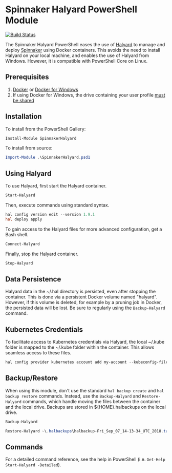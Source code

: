 # Spinnaker Halyard PowerShell Module

[![Build Status](https://travis-ci.org/brantburnett/halyard-powershell.svg?branch=master)](https://travis-ci.org/brantburnett/halyard-powershell)

The Spinnaker Halyard PowerShell eases the use of [Halyard](https://www.spinnaker.io/reference/halyard/) to manage and deploy [Spinnaker](https://www.spinnaker.io/) using Docker containers. This avoids the need to install Halyard on your local machine, and enables the use of Halyard from Windows. However, it is compatible with PowerShell Core on Linux.

## Prerequisites

1. [Docker](https://www.docker.com/) or [Docker for Windows](https://docs.docker.com/docker-for-windows/install/)
2. If using Docker for Windows, the drive containing your user profile [must be shared](https://docs.docker.com/docker-for-windows/#shared-drives)

## Installation

To install from the PowerShell Gallery:

```powershell
Install-Module SpinnakerHalyard
```

To install from source:

```powershell
Import-Module .\SpinnakerHalyard.psd1
```

## Using Halyard

To use Halyard, first start the Halyard container.

```powershell
Start-Halyard
```

Then, execute commands using standard syntax.

```powershell
hal config version edit --version 1.9.1
hal deploy apply
```

To gain access to the Halyard files for more advanced configuration, get a Bash shell.

```powershell
Connect-Halyard
```

Finally, stop the Halyard container.

```powershell
Stop-Halyard
```

## Data Persistence

Halyard data in the ~/.hal directory is persisted, even after stopping the container. This is done via a
persistent Docker volume named "halyard". However, if this volume is deleted, for example by a pruning job
in Docker, the persisted data will be lost. Be sure to regularly using the `Backup-Halyard` command.

## Kubernetes Credentials

To facilitate access to Kubernetes credentials via Halyard, the local ~/.kube folder is mapped
to the ~/.kube folder within the container. This allows seamless access to these files.

```powershell
hal config provider kubernetes account add my-account --kubeconfig-file ~/.kube/config --context my-context
```

## Backup/Restore

When using this module, don't use the standard `hal backup create` and `hal backup restore` commands.
Instead, use the `Backup-Halyard` and `Restore-Halyard` commands, which handle moving the files between
the container and the local drive. Backups are stored in ${HOME}\.halbackups on the local drive.

```powershell
Backup-Halyard

Restore-Halyard ~\.halbackups\halbackup-Fri_Sep_07_14-13-34_UTC_2018.tar
```

## Commands

For a detailed command reference, see the help in PowerShell (i.e. `Get-Help Start-Halyard -Detailed`).
